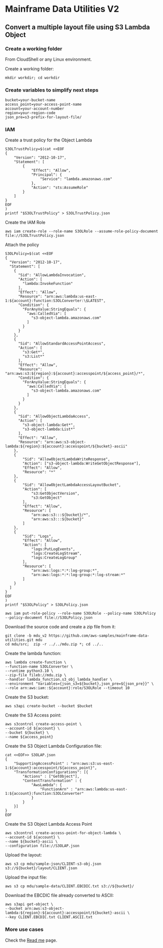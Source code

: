 # Mainframe Data Utilities V2

## Convert a multiple layout file using S3 Lambda Object

### Create a working folder

From CloudShell or any Linux environment.

Create a working folder:
```
mkdir workdir; cd workdir
```

### Create variables to simplify next steps
```
bucket=your-bucket-name
access_point=your-access-point-name
account=your-account-number
region=your-region-code
json_pre=s3-prefix-for-layout-file/
```

### IAM

Create a trust policy for the Object Lambda

```
S3OLTrustPolicy=$(cat <<EOF
{
    "Version": "2012-10-17",
    "Statement": [
        {
            "Effect": "Allow",
            "Principal": {
                "Service": "lambda.amazonaws.com"
            },
            "Action": "sts:AssumeRole"
        }
    ]
}
EOF
)
printf "$S3OLTrustPolicy" > S3OLTrustPolicy.json

```

Create the IAM Role

```
aws iam create-role --role-name S3OLRole --assume-role-policy-document file://S3OLTrustPolicy.json
```

Attach the policy

```
S3OLPolicy=$(cat <<EOF
{
  "Version": "2012-10-17",
  "Statement": [
    {
      "Sid": "AllowLambdaInvocation",
      "Action": [
        "lambda:InvokeFunction"
      ],
      "Effect": "Allow",
      "Resource": "arn:aws:lambda:us-east-1:${account}:function:S3OLConverter:\$LATEST",
      "Condition": {
        "ForAnyValue:StringEquals": {
          "aws:CalledVia": [
            "s3-object-lambda.amazonaws.com"
          ]
        }
      }
    },
    {
      "Sid": "AllowStandardAccessPointAccess",
      "Action": [
        "s3:Get*",
        "s3:List*"
      ],
      "Effect": "Allow",
      "Resource": "arn:aws:s3:${region}:${account}:accesspoint/${access_point}/*",
      "Condition": {
        "ForAnyValue:StringEquals": {
          "aws:CalledVia": [
            "s3-object-lambda.amazonaws.com"
          ]
        }
      }
    },
    {
      "Sid": "AllowObjectLambdaAccess",
      "Action": [
        "s3-object-lambda:Get*",
        "s3-object-lambda:List*"
      ],
      "Effect": "Allow",
      "Resource": "arn:aws:s3-object-lambda:${region}:${account}:accesspoint/${bucket}-ascii"
    },
    {
        "Sid": "AllowObjectLambdaWriteResponse",
        "Action": ["s3-object-lambda:WriteGetObjectResponse"],
        "Effect": "Allow",
        "Resource": "*"
    },
    {
        "Sid": "AllowObjectLambdaAccessLayoutBucket",
        "Action": [
            "s3:GetObjectVersion",
            "s3:GetObject"
        ],
        "Effect": "Allow",
        "Resource": [
            "arn:aws:s3:::${bucket}/*",
            "arn:aws:s3:::${bucket}"
        ]
    },
    {
        "Sid": "Logs",
        "Effect": "Allow",
        "Action": [
            "logs:PutLogEvents",
            "logs:CreateLogStream",
            "logs:CreateLogGroup"
        ],
        "Resource": [
            "arn:aws:logs:*:*:log-group:*",
            "arn:aws:logs:*:*:log-group:*:log-stream:*"
        ]
    }
  ]
}
EOF
)
printf "$S3OLPolicy" > S3OLPolicy.json

aws iam put-role-policy --role-name S3OLRole --policy-name S3OLPolicy --policy-document file://S3OLPolicy.json
```

Download the source code and create a zip file from it:
```
git clone -b mdu_v2 https://github.com/aws-samples/mainframe-data-utilities.git mdu
cd mdu/src;  zip -r ../../mdu.zip *; cd ../..
```

Create the lambda function:
```
aws lambda create-function \
--function-name S3OLConverter \
--runtime python3.10 \
--zip-file fileb://mdu.zip \
--handler lambda_function.s3_obj_lambda_handler \
--environment "Variables={json_s3=${bucket},json_pre=${json_pre}}" \
--role arn:aws:iam::${account}:role/S3OLRole --timeout 10
```

Create the S3 bucket:
```
aws s3api create-bucket --bucket $bucket
```

Create the S3 Access point:
```
aws s3control create-access-point \
--account-id ${account} \
--bucket ${bucket} \
--name ${access_point}
```


Create the S3 Object Lambda Configuration file:
```
cat <<EOF>> S3OLAP.json
{
    "SupportingAccessPoint" : "arn:aws:s3:us-east-1:${account}:accesspoint/${access_point}",
    "TransformationConfigurations": [{
        "Actions" : ["GetObject"],
        "ContentTransformation" : {
            "AwsLambda": {
                "FunctionArn" : "arn:aws:lambda:us-east-1:${account}:function:S3OLConverter"
            }
        }
    }]
}
EOF

```

Create the S3 Object Lambda Access Point

```
aws s3control create-access-point-for-object-lambda \
--account-id ${account} \
--name ${bucket}-ascii \
--configuration file://S3OLAP.json

```


Upload the layout:
```
aws s3 cp mdu/sample-json/CLIENT-s3-obj.json s3://${bucket}/layout/CLIENT.json
```

Upload the input file:
```
aws s3 cp mdu/sample-data/CLIENT.EBCDIC.txt s3://${bucket}/
```


Download the EBCDIC file already converted to ASCII:

```
aws s3api get-object \
--bucket arn:aws:s3-object-lambda:${region}:${account}:accesspoint/${bucket}-ascii \
--key CLIENT.EBCDIC.txt CLIENT.ASCII.txt
```



### More use cases

Check the [Read me](/docs/readme.md) page.